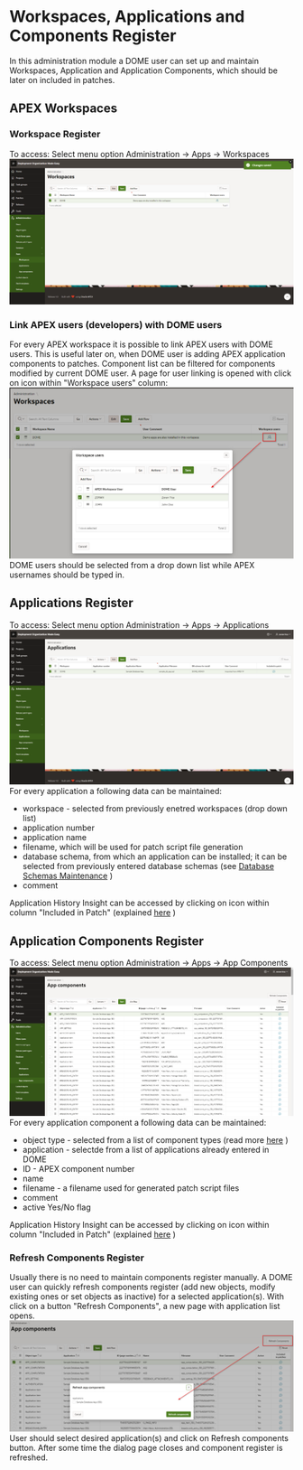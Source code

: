# Workspaces, Applications and Components Register
In this administration module a DOME user can set up and maintain Workspaces, Application and Application Components, which should be later on included in patches.
## APEX Workspaces
### Workspace Register
To access: Select menu option Administration -> Apps -> Workspaces
![020_files/workspaces.png](020_files/workspaces.png)
### Link APEX users (developers) with DOME users 
For every APEX workspace it is possible to link APEX users with DOME users. This is useful later on, when DOME user is adding APEX application components to patches. Component list can be filtered for components modified by current DOME user. 
A page for user linking is opened with click on icon within "Workspace users" column:
![020_files/users_linking.png](020_files/users_linking.png)
DOME users should be selected from a drop down list while APEX usernames should be typed in.
## Applications Register
To access: Select menu option Administration -> Apps -> Applications
![020_files/applications.png](020_files/applications.png)
For every application a following data can be maintained:
- workspace - selected from previously enetred workspaces (drop down list)
- application number
- application name
- filename, which will be used for patch script file generation
- database schema, from which an application can be installed; it can be selected from previously entered database schemas (see [Database Schemas Maintenance](https://github.com/zorantica/dome/blob/main/manuals/010%20-%20Administration%20-%20Database%20Objects%20Register.md#maintain-database-schemas) )
- comment

Application History Insight can be accessed by clicking on icon within column "Included in Patch" (explained [here](https://github.com/zorantica/dome/blob/main/manuals/010%20-%20Administration%20-%20Database%20Objects%20Register.md#objects-history-insight) )

## Application Components Register
To access: Select menu option Administration -> Apps -> App Components
![020_files/app_components.png](020_files/app_components.png)
For every application component a following data can be maintained:
- object type - selected from a list of component types (read more [here](https://github.com/zorantica/dome/blob/main/manuals/005%20-%20Administration%20-%20Object%20types.md) )
- application - selectde from a list of applications already entered in DOME
- ID - APEX component number
- name
- filename - a filename used for generated patch script files
- comment
- active Yes/No flag

Application History Insight can be accessed by clicking on icon within column "Included in Patch" (explained [here](https://github.com/zorantica/dome/blob/main/manuals/010%20-%20Administration%20-%20Database%20Objects%20Register.md#objects-history-insight) )

### Refresh Components Register
Usually there is no need to maintain components register manually. A DOME user can quickly refresh components register (add new objects, modify existing ones or set objects as inactive) for a selected application(s).
With click on a button "Refresh Components", a new page with application list opens.
![020_files/refresh_components.png](020_files/refresh_components.png)
User should select desired application(s) and click on Refresh components button.
After some time the dialog page closes and component register is refreshed.
